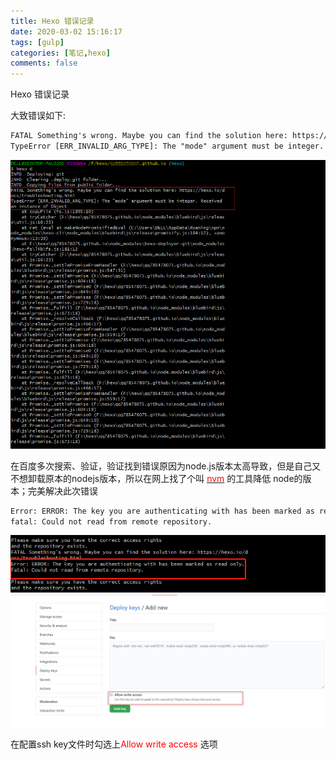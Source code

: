 ```yaml
---
title: Hexo 错误记录
date: 2020-03-02 15:16:17
tags: [gulp] 
categories: [笔记,hexo]
comments: false
---
```



 Hexo 错误记录
<!--more-->

大致错误如下:
```html
FATAL Something's wrong. Maybe you can find the solution here: https://hexo.io/docs/troubleshooting.html
TypeError [ERR_INVALID_ARG_TYPE]: The "mode" argument must be integer. Receivedan instance of Object
```
![](/images/1593746937.jpg)

在百度多次搜索、验证，验证找到错误原因为node.js版本太高导致，但是自己又不想卸载原本的nodejs版本，所以在网上找了个叫 [<font color="red">nvm</font>](https://github.com/coreybutler/nvm-windows) 的工具降低 node的版本；完美解决此次错误

```html
Error: ERROR: The key you are authenticating with has been marked as read only.
fatal: Could not read from remote repository.
```
![](/images/1593748047(1).jpg)
![](/images/2020-07-03_132647.png)

在配置ssh key文件时勾选上<font color="red">Allow write access</font> 选项